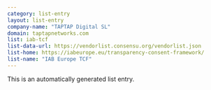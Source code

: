 ```yaml
---
category: list-entry
layout: list-entry
company-name: "TAPTAP Digital SL"
domain: taptapnetworks.com
list: iab-tcf
list-data-url: https://vendorlist.consensu.org/vendorlist.json
list-home: https://iabeurope.eu/transparency-consent-framework/
list-name: "IAB Europe TCF"
---
```


This is an automatically generated list entry.

